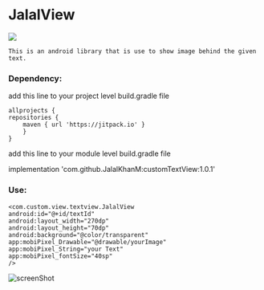 
# JalalView

[![](https://jitpack.io/v/JalalKhanM/customTextView.svg)](https://jitpack.io/#JalalKhanM/customTextView)

    This is an android library that is use to show image behind the given text.

### Dependency:

add this line to your project level build.gradle file

````
allprojects {
repositories {
    maven { url 'https://jitpack.io' }
    }
}
````

add this line to your module level build.gradle file

implementation 'com.github.JalalKhanM:customTextView:1.0.1'


### Use:
````
<com.custom.view.textview.JalalView 
android:id="@+id/textId"
android:layout_width="270dp"
android:layout_height="70dp"
android:background="@color/transparent"
app:mobiPixel_Drawable="@drawable/yourImage"
app:mobiPixel_String="your Text"
app:mobiPixel_fontSize="40sp"
/>
````
![screenShot](https://user-images.githubusercontent.com/111576812/212462204-93ea5edc-d6a3-4837-9bc9-3c14bddf3ce0.PNG)

